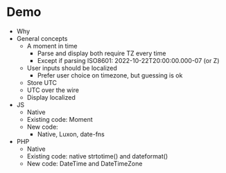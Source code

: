 # Demo

* Why
* General concepts
  * A moment in time
    * Parse and display both require TZ every time
    * Except if parsing ISO8601: 2022-10-22T20:00:00.000-07 (or Z)
  * User inputs should be localized
    * Prefer user choice on timezone, but guessing is ok
  * Store UTC
  * UTC over the wire
  * Display localized
* JS
  * Native
  * Existing code: Moment
  * New code:
    * Native, Luxon, date-fns
* PHP
  * Native
  * Existing code: native strtotime() and dateformat()
  * New code: DateTime and DateTimeZone
